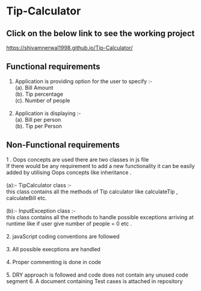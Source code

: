 # Tip-Calculator

 ## Click on the below link to see the working project
 https://shivamnerwal1998.github.io/Tip-Calculator/
 
 ## Functional requirements 
  1. Application is providing option for the user to specify :- <br/>
  (a). Bill Amount </br>(b). Tip percentage <br/>(c). Number of people <br/></br>
  2. Application is displaying :- </br>
  (a). Bill per person</br> 
  (b). Tip per Person
 ## Non-Functional requirements
 1 .  Oops concepts are used there are two classes in js file<br/>
 If there would be any requirement to add a new functionality it can be easily added by utilising Oops concepts like inheritance .  
 </br>
 (a):- TipCalculator class :- <br/>this class contains all the methods of Tip calculator like calculateTip , calculateBill etc. </br></br>
 (b):- InputException class :- </br> this class contains all the methods to handle possible exceptions arriving at runtime like if user give number of people =  0 etc .   </br></br> 
 2. javaScript coding conventions are followed</br></br> 
 3. All possible execptions are handled</br></br>
 4. Proper commenting is done in code </br></br>
 5. DRY approach is followed and code does not contain any unused code segment
 6. A document containing Test cases is attached in repository
 
  
 
 
